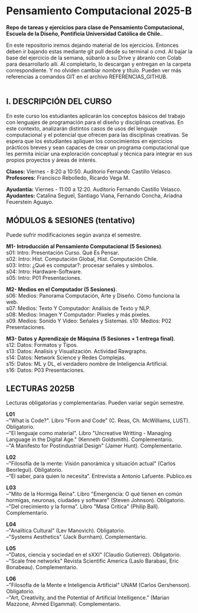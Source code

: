# Pensamiento Computacional 2025-B  

**Repo de tareas y ejercicios para clase de Pensamiento Computacional, Escuela de la Diseño, Pontificia Universidad Católica de Chile.**.  

En este repositorio iremos dejando material de los ejercicios. Entonces deben ir bajando estas mediante git pull desde su terminal o cmd. Al bajar la base del ejercicio de la semana, súbanlo a su Drive y ábranlo con Colab para desarrollarlo allí. Al completarlo, lo descargan y entregan en la carpeta correspondiente. Y no olviden cambiar nombre y título. Pueden ver más referencias a comandos GIT en el archivo REFERENCIAS_GITHUB.   
<br> 

## I. DESCRIPCIÓN DEL CURSO 
En este curso los estudiantes aplicarán los conceptos básicos del trabajo con lenguajes de programación para el diseño y disciplinas creativas. En este contexto, analizarán distintos casos de usos del lenguaje computacional y el potencial que ofrecen para las disciplinas creativas. Se espera que los estudiantes apliquen los conocimientos en ejercicios prácticos breves y sean capaces de crear un programa computacional que les permita iniciar una exploración conceptual y técnica para integrar en sus propios proyectos y áreas de interés. 


**Clases:** Viernes - 8:20 a 10:50. Auditorio Fernando Castillo Velasco.     
**Profesores:** Francisco Rebolledo, Ricardo Vega M.  

**Ayudantía:** Viernes - 11:00 a 12:20. Auditorio Fernando Castillo Velasco.   
**Ayudantes:** Catalina Seguel, Santiago Viana, Fernando Concha, Ariadna Feuerstein Aguayo.  

## MÓDULOS & SESIONES (tentativo)

Puede sufrir modificaciones según avanza el semestre.  

**M1- Introducción al Pensamiento Computacional (5 Sesiones)**.  
s01: Intro: Presentación Curso. Qué Es Pensar.   
s02: Intro: Hist. Computación Global, Hist. Computación Chile.  
s03: Intro: ¿Qué es computar?: procesar señales y símbolos.  
s04: Intro: Hardware-Software.   
s05: Intro: P01 Presentaciones.   

**M2- Medios en el Computador (5 Sesiones)**.  
s06: Medios: Panorama Computación, Arte y Diseño. Cómo funciona la web.  
s07: Medios: Texto Y Computador: Análisis de Texto y NLP.   
s08: Medios: Imagen Y Computador: Pixeles y más pixeles.  
s09. Medios: Sonido Y Video: Señales y Sistemas. 
s10: Medios: P02 Presentaciones.   

**M3- Datos y Aprendizaje de Máquina (5 Sesiones + 1 entrega final)**.    
s12: Datos: Formatos y Tipos.   
s13: Datos: Analisis y Visualización. Actividad Rawgraphs.   
s14: Datos: Network Science y Redes Complejas.  
s15: Datos: ML y DL, el verdadero nombre de Inteligencia Artificial.  
s16: Datos: P03 Presentaciones.   



## LECTURAS 2025B 

Lecturas obligatorias y complementarias. Pueden variar según semestre. 
 
**L01**  
–"What is Code?". Libro "Form and Code" (C. Reas, Ch. McWilliams, LUST). Obligatorio.   
–"El lenguaje como material". Libro "Uncreative Writting - Managing Language in the Digital Age." (Kenneth Goldsmith). Complementario.   
–"A Manifesto for Postindustrial Design" (Jamer Hunt). Complementario.   

**L02**  
–"Filosofía de la mente: Visión panorámica y situación actual" (Carlos Beorlegui). Obligatorio.   
–“El saber, para quien lo necesita”. Entrevista a Antonio Lafuente. Publico.es  

**L03**   
–"Mito de la Hormiga Reina". Libro "Emergencia: O qué tienen en común hormigas, neuronas, ciudades y software" (Steven Johnson).    Obligatorio.   
–"Del crecimiento y la forma". Libro "Masa Crítica" (Philip Ball). Complementario.   

**L04**   
–"Analítica Cultural" (Lev Manovich). Obligatorio.   
–"Systems Aesthetics" (Jack Burnham). Complementario.   

**L05**   
–"Datos, ciencia y sociedad en el sXXI" (Claudio Gutierrez). Obligatorio.   
–"Scale free networks" Revista Scientific America (Laslo Barabasi, Eric Bonabeau). Complementario.   

**L06**   
–"Filosofía de la Mente e Inteligencia Artificial" UNAM (Carlos Gershenson). Obligatorio.   
–"Art, Creativity, and the Potential of Artificial Intelligence." (Marian Mazzone, Ahmed Elgammal). Complementario.    

